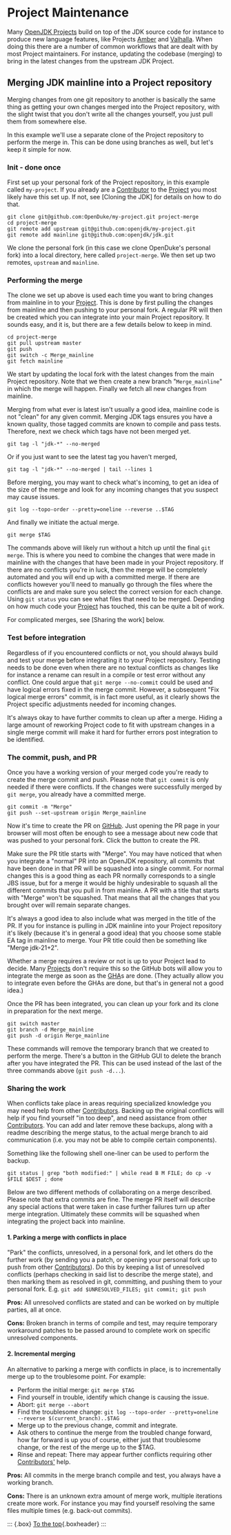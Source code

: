 # Project Maintenance

Many [OpenJDK Projects](https://openjdk.org/bylaws#project) build on top of the JDK source code for instance to produce new language features, like Projects [Amber](https://openjdk.org/projects/amber/) and [Valhalla](https://openjdk.org/projects/valhalla/). When doing this there are a number of common workflows that are dealt with by most Project maintainers. For instance, updating the codebase (merging) to bring in the latest changes from the upstream JDK Project.

## Merging JDK mainline into a Project repository

Merging changes from one git repository to another is basically the same thing as getting your own changes merged into the Project repository, with the slight twist that you don't write all the changes yourself, you just pull them from somewhere else.

In this example we'll use a separate clone of the Project repository to perform the merge in. This can be done using branches as well, but let's keep it simple for now.

### Init - done once

First set up your personal fork of the Project repository, in this example called `my-project`. If you already are a [Contributor](https://openjdk.org/bylaws#contributor) to the [Project](https://openjdk.org/bylaws#project) you most likely have this set up. If not, see [Cloning the JDK] for details on how to do that.

~~~shell
git clone git@github.com:OpenDuke/my-project.git project-merge
cd project-merge
git remote add upstream git@github.com:openjdk/my-project.git
git remote add mainline git@github.com:openjdk/jdk.git
~~~

We clone the personal fork (in this case we clone OpenDuke's personal fork) into a local directory, here called `project-merge`. We then set up two remotes, `upstream` and `mainline`.

### Performing the merge

The clone we set up above is used each time you want to bring changes from mainline in to your [Project](https://openjdk.org/bylaws#project). This is done by first pulling the changes from mainline and then pushing to your personal fork. A regular PR will then be created which you can integrate into your main Project repository. It sounds easy, and it is, but there are a few details below to keep in mind.

~~~shell
cd project-merge
git pull upstream master
git push
git switch -c Merge_mainline
git fetch mainline
~~~

We start by updating the local fork with the latest changes from the main Project repository. Note that we then create a new branch "`Merge_mainline`" in which the merge will happen. Finally we fetch all new changes from mainline.

Merging from what ever is latest isn't usually a good idea, mainline code is not "clean" for any given commit. Merging JDK tags ensures you have a known quality, those tagged commits are known to compile and pass tests. Therefore, next we check which tags have not been merged yet.

~~~shell
git tag -l "jdk-*" --no-merged
~~~

Or if you just want to see the latest tag you haven't merged,

~~~shell
git tag -l "jdk-*" --no-merged | tail --lines 1
~~~

Before merging, you may want to check what's incoming, to get an idea of the size of the merge and look for any incoming changes that you suspect may cause issues.

~~~shell
git log --topo-order --pretty=oneline --reverse ..$TAG
~~~

And finally we initiate the actual merge.

~~~shell
git merge $TAG
~~~

The commands above will likely run without a hitch up until the final `git merge`. This is where you need to combine the changes that were made in mainline with the changes that have been made in your Project repository. If there are no conflicts you're in luck, then the merge will be completely automated and you will end up with a committed merge. If there are conflicts however you'll need to manually go through the files where the conflicts are and make sure you select the correct version for each change. Using `git status` you can see what files that need to be merged. Depending on how much code your [Project](https://openjdk.org/bylaws#project) has touched, this can be quite a bit of work.

For complicated merges, see [Sharing the work] below.

### Test before integration

Regardless of if you encountered conflicts or not, you should always build and test your merge before integrating it to your Project repository. Testing needs to be done even when there are no textual conflicts as changes like for instance a rename can result in a compile or test error without any conflict. One could argue that `git merge --no-commit` could be used and have logical errors fixed in the merge commit. However, a subsequent "Fix logical merge errors" commit, is in fact more useful, as it clearly shows the Project specific adjustments needed for incoming changes.

It's always okay to have further commits to clean up after a merge. Hiding a large amount of reworking Project code to fit with upstream changes in a single merge commit will make it hard for further errors post integration to be identified.

### The commit, push, and PR

Once you have a working version of your merged code you're ready to create the merge commit and push. Please note that `git commit` is only needed if there were conflicts. If the changes were successfully merged by `git merge`, you already have a committed merge.

~~~
git commit -m "Merge"
git push --set-upstream origin Merge_mainline
~~~

Now it's time to create the PR on [GitHub](https://github.com). Just opening the PR page in your browser will most often be enough to see a message about new code that was pushed to your personal fork. Click the button to create the PR.

Make sure the PR title starts with "Merge". You may have noticed that when you integrate a "normal" PR into an OpenJDK repository, all commits that have been done in that PR will be squashed into a single commit. For normal changes this is a good thing as each PR normally corresponds to a single JBS issue, but for a merge it would be highly undesirable to squash all the different commits that you pull in from mainline. A PR with a title that starts with "Merge" won't be squashed. That means that all the changes that you brought over will remain separate changes.

It's always a good idea to also include what was merged in the title of the PR. If you for instance is pulling in JDK mainline into your Project repository it's likely (because it's in general a good idea) that you choose some stable EA tag in mainline to merge. Your PR title could then be something like "Merge jdk-21+2".

Whether a merge requires a review or not is up to your Project lead to decide. Many [Projects](https://openjdk.org/bylaws#project) don't require this so the GitHub bots will allow you to integrate the merge as soon as the [GHA](#github-actions)s are done. (They actually allow you to integrate even before the GHAs are done, but that's in general not a good idea.)

Once the PR has been integrated, you can clean up your fork and its clone in preparation for the next merge.

~~~
git switch master
git branch -d Merge_mainline
git push -d origin Merge_mainline
~~~

These commands will remove the temporary branch that we created to perform the merge. There's a button in the GitHub GUI to delete the branch after you have integrated the PR. This can be used instead of the last of the three commands above (`git push -d...`).

### Sharing the work

When conflicts take place in areas requiring specialized knowledge you may need help from other [Contributors](https://openjdk.org/bylaws#contributor). Backing up the original conflicts will help if you find yourself "in too deep", and need assistance from other [Contributors](https://openjdk.org/bylaws#contributor). You can add and later remove these backups, along with a readme describing the merge status, to the actual merge branch to aid communication (i.e. you may not be able to compile certain components).

Something like the following shell one-liner can be used to perform the backup.

~~~shell
git status | grep "both modified:" | while read B M FILE; do cp -v $FILE $DEST ; done
~~~

Below are two different methods of collaborating on a merge described. Please note that extra commits are fine. The merge PR itself will describe any special actions that were taken in case further failures turn up after merge integration. Ultimately these commits will be squashed when integrating the project back into mainline.

#### 1. Parking a merge with conflicts in place

"Park" the conflicts, unresolved, in a personal fork, and let others do the further work (by sending you a patch, or opening your personal fork up to push from other [Contributors](https://openjdk.org/bylaws#contributor)). Do this by keeping a list of unresolved conflicts (perhaps checking in said list to describe the merge state), and then marking them as resolved in git, committing, and pushing them to your personal fork. E.g. `git add $UNRESOLVED_FILES; git commit; git push`

**Pros:** All unresolved conflicts are stated and can be worked on by multiple parties, all at once.

**Cons:** Broken branch in terms of compile and test, may require temporary workaround patches to be passed around to complete work on specific unresolved components.

#### 2. Incremental merging

An alternative to parking a merge with conflicts in place, is to incrementally merge up to the troublesome point. For example:

* Perform the initial merge: `git merge $TAG`
* Find yourself in trouble, identify which change is causing the issue.
* Abort: `git merge --abort`
* Find the troublesome change: `git log --topo-order --pretty=oneline --reverse $(current_branch)..$TAG`
* Merge up to the previous change, commit and integrate.
* Ask others to continue the merge from the troubled change forward, how far forward is up you of course, either just that troublesome change, or the rest of the merge up to the $TAG.
* Rinse and repeat: There may appear further conflicts requiring other [Contributors'](https://openjdk.org/bylaws#contributor) help.

**Pros:** All commits in the merge branch compile and test, you always have a working branch.

**Cons:** There is an unknown extra amount of merge work, multiple iterations create more work. For instance you may find yourself resolving the same files multiple times (e.g. back-out commits).

::: {.box}
[To the top](#){.boxheader}
:::
